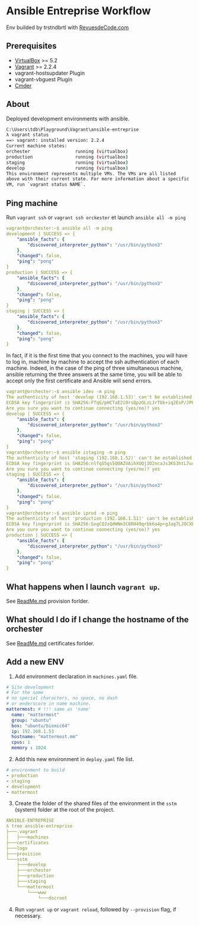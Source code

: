 # Ansible Entreprise Workflow

Env builded by trstndbrtl with [RevuesdeCode.com](http://revuesdecode.com)

## Prerequisites

- [VirtualBox](https://www.virtualbox.org/) >= 5.2
- [Vagrant](https://www.vagrantup.com/) >= 2.2.4
- vagrant-hostsupdater Plugin
- vagrant-vbguest Plugin
- [Cmder](https://cmder.net/)

## About
Deployed development environments with ansible.

``` bash
C:\Users\tdb\Playground\Vagrant\ansible-entreprise
λ vagrant status
==> vagrant: installed version: 2.2.4
Current machine states:
orchester                 running (virtualbox)
production                running (virtualbox)
staging                   running (virtualbox)
develop                   running (virtualbox)
This environment represents multiple VMs. The VMs are all listed
above with their current state. For more information about a specific
VM, run `vagrant status NAME`.
```

## Ping machine
Run `vagrant ssh` or `vagrant ssh orckester` et launch `ansible all -m ping`
``` yaml
vagrant@orchester:~$ ansible all -m ping
development | SUCCESS => {
    "ansible_facts": {
        "discovered_interpreter_python": "/usr/bin/python3"
    },
    "changed": false,
    "ping": "pong"
}
production | SUCCESS => {
    "ansible_facts": {
        "discovered_interpreter_python": "/usr/bin/python3"
    },
    "changed": false,
    "ping": "pong"
}
staging | SUCCESS => {
    "ansible_facts": {
        "discovered_interpreter_python": "/usr/bin/python3"
    },
    "changed": false,
    "ping": "pong"
}
```

In fact, if it is the first time that you connect to the machines, you will have to log in, machine by machine to accept the ssh authentication of each machine. Indeed, in the case of the ping of three simultaneous machine, ansible returning the three answers at the same time, you will be able to accept only the first certificate and Ansible will send errors.
``` yaml
vagrant@orchester:~$ ansible idev -m ping
The authenticity of host 'develop (192.168.1.53)' can't be established.
ECDSA key fingerprint is SHA256:FTqG/pHCTaE2i0rsQpzOLzLJrTbk+iq2EsP/JP6uOLQ.
Are you sure you want to continue connecting (yes/no)? yes
develop | SUCCESS => {
    "ansible_facts": {
        "discovered_interpreter_python": "/usr/bin/python3"
    },
    "changed": false,
    "ping": "pong"
}
vagrant@orchester:~$ ansible istaging -m ping
The authenticity of host 'staging (192.168.1.52)' can't be established.
ECDSA key fingerprint is SHA256:nlfqS5gs5QOAZVAihXUQj3O2ncaJs3KS3htL7ucBwHc.
Are you sure you want to continue connecting (yes/no)? yes
staging | SUCCESS => {
    "ansible_facts": {
        "discovered_interpreter_python": "/usr/bin/python3"
    },
    "changed": false,
    "ping": "pong"
}
vagrant@orchester:~$ ansible iprod -m ping
The authenticity of host 'production (192.168.1.51)' can't be established.
ECDSA key fingerprint is SHA256:GxgCQJzQdWNm3C8RH49qrbk6o4p+gJag7LJOCXENed4.
Are you sure you want to continue connecting (yes/no)? yes
production | SUCCESS => {
    "ansible_facts": {
        "discovered_interpreter_python": "/usr/bin/python3"
    },
    "changed": false,
    "ping": "pong"
}
```
## What happens when I launch `vagrant up`.
See [ReadMe.md](/provision/README.md) provision forlder.

## What should I do if I change the hostname of the orchester
See [ReadMe.md](/certificates/README.md) certificates forlder.

## Add a new ENV

1. Add environment declaration in `machines.yaml` file.
``` yaml
# Site development
# For the name
# no special characters, no space, no dash 
# or enderscore in name machine.
mattermost: # !!! same as 'name'
  name: "mattermost"
  group: "ubuntu"
  box: "ubuntu/bionic64"
  ip: 192.168.1.53
  hostname: "mattermost.mm"
  cpus: 1
  memory : 1024
```

2. Add this new environment in `deploy.yaml` file list.
``` yaml
# environment to build
- production
- staging
- development
- mattermost
```

3. Create the folder of the shared files of the environment in the `sstm` (system) folder at the root of the project.
``` yaml
ANSIBLE-ENTREPRISE
λ tree ansible-entreprise
├───.vagrant
│   ├───machines
├───certificates
├───logs
├───provision
└───sstm
    ├───develop
    ├───orchester
    ├───production
    ├───staging
    └───mattermost
        └───www
            └───docroot
```

4. Run `vagrant up` or `vagrant reload`, followed by `--provision` flag, if necessary.